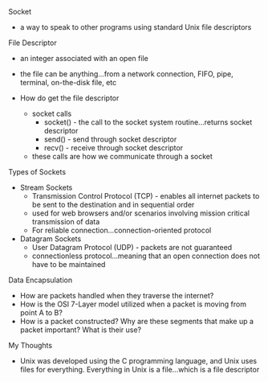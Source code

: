 Socket
- a way to speak to other programs using standard Unix file descriptors

File Descriptor
- an integer associated with an open file
- the file can be anything...from a network connection, FIFO, pipe, terminal, on-the-disk file, etc

- How do get the file descriptor
    - socket calls
        - socket() - the call to the socket system routine...returns socket descriptor
        - send() - send through socket descriptor
        - recv() - receive through socket descriptor
    - these calls are how we communicate through a socket

Types of Sockets
- Stream Sockets
    - Transmission Control Protocol (TCP) - enables all internet packets to be sent to the destination and in sequential order
    - used for web browsers and/or scenarios involving mission critical transmission of data
    - For reliable connection...connection-oriented protocol
- Datagram Sockets
    - User Datagram Protocol (UDP) - packets are not guaranteed
    - connectionless protocol...meaning that an open connection does not have to be maintained

Data Encapsulation
- How are packets handled when they traverse the internet?
- How is the OSI 7-Layer model utilized when a packet is moving from point A to B?
- How is a packet constructed? Why are these segments that make up a packet important? What is their use?

My Thoughts
- Unix was developed using the C programming language, and Unix uses files for everything. Everything in Unix is a file...which is a file descriptor

